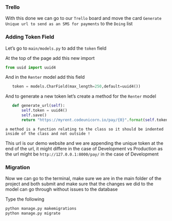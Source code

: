 
### Trello

With this done we can go to our `Trello` board and move the card `Generate Unique url to send as an SMS for payments` to the `Doing` list

### Adding Token Field

Let’s go to `main/models.py` to add the `token` field

At the top of the page add this new import

```python
from uuid import uuid4
```

And in the `Renter` model add this field

```python
   token = models.CharField(max_length=250,default=uuid4())
```

And to generate a new token let’s create a method for the `Renter` model

```python
   def generate_url(self):
       self.token = uuid4()
       self.save()
       return "https://myrent.codeunicorn.io/pay/{0}".format(self.token)
```

`a method is a function relating to the class so it should be indented inside of the class and not outside !`

This url is our demo website and we are appending the unique token at the end of the url, it might differe in the case of Development vs Production as the url might be `http://127.0.0.1:8000/pay/` in the case of Development


### Migration

Now we can go to the terminal, make sure we are in the main folder of the project and both submit and make sure that the changes we did to the model can go through without issues to the database

Type the following

```bash
python manage.py makemigrations
python manage.py migrate
```
